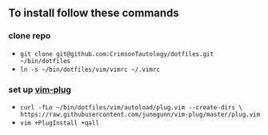 To install follow these commands
--------------------------------

### clone repo
* `git clone git@github.com:CrimsonTautology/dotfiles.git ~/bin/dotfiles`
* `ln -s ~/bin/dotfiles/vim/vimrc ~/.vimrc`

### set up [vim-plug](https://github.com/junegunn/vim-plug)
* `curl -fLo ~/bin/dotfiles/vim/autoload/plug.vim --create-dirs \
    https://raw.githubusercontent.com/junegunn/vim-plug/master/plug.vim`
* `vim +PlugInstall +qall`
